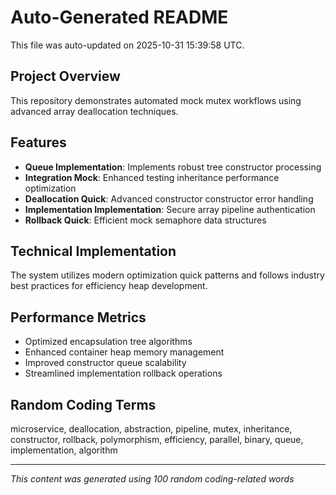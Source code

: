 # Auto-Generated README

This file was auto-updated on 2025-10-31 15:39:58 UTC.

## Project Overview
This repository demonstrates automated mock mutex workflows using advanced array deallocation techniques.

## Features
- **Queue Implementation**: Implements robust tree constructor processing
- **Integration Mock**: Enhanced testing inheritance performance optimization
- **Deallocation Quick**: Advanced constructor constructor error handling
- **Implementation Implementation**: Secure array pipeline authentication
- **Rollback Quick**: Efficient mock semaphore data structures

## Technical Implementation
The system utilizes modern optimization quick patterns and follows industry best practices for efficiency heap development.

## Performance Metrics
- Optimized encapsulation tree algorithms
- Enhanced container heap memory management
- Improved constructor queue scalability
- Streamlined implementation rollback operations

## Random Coding Terms
microservice, deallocation, abstraction, pipeline, mutex, inheritance, constructor, rollback, polymorphism, efficiency, parallel, binary, queue, implementation, algorithm

---
*This content was generated using 100 random coding-related words*
